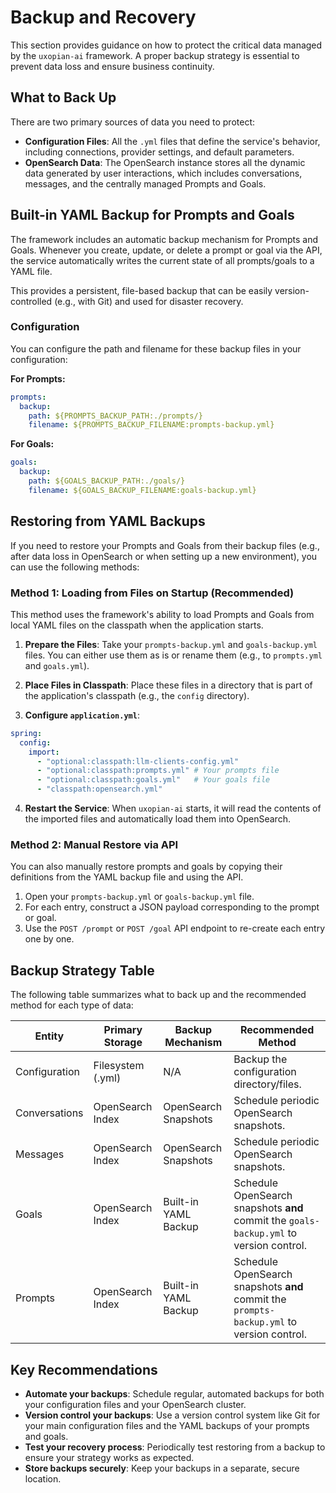 # Backup and Recovery

This section provides guidance on how to protect the critical data managed by the `uxopian-ai` framework. A proper backup strategy is essential to prevent data loss and ensure business continuity.

## What to Back Up

There are two primary sources of data you need to protect:

* **Configuration Files**: All the `.yml` files that define the service's behavior, including connections, provider settings, and default parameters.
* **OpenSearch Data**: The OpenSearch instance stores all the dynamic data generated by user interactions, which includes conversations, messages, and the centrally managed Prompts and Goals.

## Built-in YAML Backup for Prompts and Goals

The framework includes an automatic backup mechanism for Prompts and Goals. Whenever you create, update, or delete a prompt or goal via the API, the service automatically writes the current state of all prompts/goals to a YAML file.

This provides a persistent, file-based backup that can be easily version-controlled (e.g., with Git) and used for disaster recovery.

### Configuration

You can configure the path and filename for these backup files in your configuration:

**For Prompts:**

```yaml
prompts:
  backup:
    path: ${PROMPTS_BACKUP_PATH:./prompts/}
    filename: ${PROMPTS_BACKUP_FILENAME:prompts-backup.yml}
```

**For Goals:**

```yaml
goals:
  backup:
    path: ${GOALS_BACKUP_PATH:./goals/}
    filename: ${GOALS_BACKUP_FILENAME:goals-backup.yml}
```

## Restoring from YAML Backups

If you need to restore your Prompts and Goals from their backup files (e.g., after data loss in OpenSearch or when setting up a new environment), you can use the following methods:

### Method 1: Loading from Files on Startup (Recommended)

This method uses the framework's ability to load Prompts and Goals from local YAML files on the classpath when the application starts.

1. **Prepare the Files**: Take your `prompts-backup.yml` and `goals-backup.yml` files. You can either use them as is or rename them (e.g., to `prompts.yml` and `goals.yml`).

2. **Place Files in Classpath**: Place these files in a directory that is part of the application's classpath (e.g., the `config` directory).

3. **Configure `application.yml`**:

```yaml
spring:
  config:
    import:
      - "optional:classpath:llm-clients-config.yml"
      - "optional:classpath:prompts.yml" # Your prompts file
      - "optional:classpath:goals.yml"   # Your goals file
      - "classpath:opensearch.yml"
```

4. **Restart the Service**: When `uxopian-ai` starts, it will read the contents of the imported files and automatically load them into OpenSearch.

### Method 2: Manual Restore via API

You can also manually restore prompts and goals by copying their definitions from the YAML backup file and using the API.

1. Open your `prompts-backup.yml` or `goals-backup.yml` file.
2. For each entry, construct a JSON payload corresponding to the prompt or goal.
3. Use the `POST /prompt` or `POST /goal` API endpoint to re-create each entry one by one.

## Backup Strategy Table

The following table summarizes what to back up and the recommended method for each type of data:

| Entity        | Primary Storage   | Backup Mechanism     | Recommended Method                                                                        |
| ------------- | ----------------- | -------------------- | ----------------------------------------------------------------------------------------- |
| Configuration | Filesystem (.yml) | N/A                  | Backup the configuration directory/files.                                                 |
| Conversations | OpenSearch Index  | OpenSearch Snapshots | Schedule periodic OpenSearch snapshots.                                                   |
| Messages      | OpenSearch Index  | OpenSearch Snapshots | Schedule periodic OpenSearch snapshots.                                                   |
| Goals         | OpenSearch Index  | Built-in YAML Backup | Schedule OpenSearch snapshots **and** commit the `goals-backup.yml` to version control.   |
| Prompts       | OpenSearch Index  | Built-in YAML Backup | Schedule OpenSearch snapshots **and** commit the `prompts-backup.yml` to version control. |

## Key Recommendations

* **Automate your backups**: Schedule regular, automated backups for both your configuration files and your OpenSearch cluster.
* **Version control your backups**: Use a version control system like Git for your main configuration files and the YAML backups of your prompts and goals.
* **Test your recovery process**: Periodically test restoring from a backup to ensure your strategy works as expected.
* **Store backups securely**: Keep your backups in a separate, secure location.

